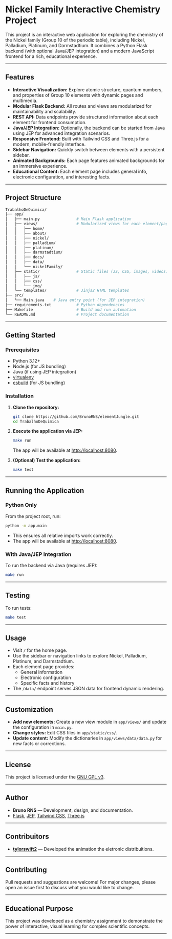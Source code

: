 # Nickel Family Interactive Chemistry Project

This project is an interactive web application for exploring the chemistry of the Nickel family (Group 10 of the periodic table), including Nickel, Palladium, Platinum, and Darmstadtium. It combines a Python Flask backend (with optional Java/JEP integration) and a modern JavaScript frontend for a rich, educational experience.

---

## Features

- **Interactive Visualization:** Explore atomic structure, quantum numbers, and properties of Group 10 elements with dynamic pages and multimedia.
- **Modular Flask Backend:** All routes and views are modularized for maintainability and scalability.
- **REST API:** Data endpoints provide structured information about each element for frontend consumption.
- **Java/JEP Integration:** Optionally, the backend can be started from Java using JEP for advanced integration scenarios.
- **Responsive Frontend:** Built with Tailwind CSS and Three.js for a modern, mobile-friendly interface.
- **Sidebar Navigation:** Quickly switch between elements with a persistent sidebar.
- **Animated Backgrounds:** Each page features animated backgrounds for an immersive experience.
- **Educational Content:** Each element page includes general info, electronic configuration, and interesting facts.

---

## Project Structure

```sh
TrabalhoDeQuimica/
├── app/
│   ├── main.py                # Main Flask application
│   ├── views/                 # Modularized views for each element/page
│   │   ├── home/
│   │   ├── about/
│   │   ├── nickel/
│   │   ├── palladium/
│   │   ├── platinum/
│   │   ├── darmstadtium/
│   │   ├── docs/
│   │   ├── data/
│   │   └── nickelFamily/
│   ├── static/                # Static files (JS, CSS, images, videos)
│   │   ├── js/
│   │   ├── css/
│   │   └── img/
│   └── templates/             # Jinja2 HTML templates
├── src/
│   └── Main.java    # Java entry point (for JEP integration)
├── requirements.txt           # Python dependencies
├── Makefile                   # Build and run automation
└── README.md                  # Project documentation
```

---

## Getting Started

### Prerequisites

- Python 3.12+
- Node.js (for JS bundling)
- Java (if using JEP integration)
- [virtualenv](https://virtualenv.pypa.io/)
- [esbuild](https://esbuild.github.io/) (for JS bundling)

### Installation

1. **Clone the repository:**

    ```sh
    git clone https://github.com/BrunoRNS/elementJungle.git
    cd TrabalhoDeQuimica
    ```

2. **Execute the application via JEP:**

    ```sh
   make run
    ```

    The app will be available at [http://localhost:8080](http://localhost:8080).

3. **(Optional) Test the application:**

    ```sh
    make test
    ```

---

## Running the Application

### Python Only

From the project root, run:

```sh
python -m app.main
```

- This ensures all relative imports work correctly.
- The app will be available at [http://localhost:8080](http://localhost:8080).

### With Java/JEP Integration

To run the backend via Java (requires JEP):

```sh
make run
```

---

## Testing

To run tests:

```sh
make test
```

---

## Usage

- Visit `/` for the home page.
- Use the sidebar or navigation links to explore Nickel, Palladium, Platinum, and Darmstadtium.
- Each element page provides:
  - General information
  - Electronic configuration
  - Specific facts and history
- The `/data/` endpoint serves JSON data for frontend dynamic rendering.

---

## Customization

- **Add new elements:** Create a new view module in `app/views/` and update the configuration in `main.py`.
- **Change styles:** Edit CSS files in `app/static/css/`.
- **Update content:** Modify the dictionaries in `app/views/data/data.py` for new facts or corrections.

---

## License

This project is licensed under the [GNU GPL v3](LICENSE.txt).

---

## Author

- **Bruno RNS** — Development, design, and documentation.
- [Flask](https://flask.palletsprojects.com/), [JEP](https://github.com/ninia/jep), [Tailwind CSS](https://tailwindcss.com/), [Three.js](https://threejs.org/)

---

## Contribuitors

- **[tylorswift2](https://github.com/TylorSwift2)** — Developed the animation the eletronic distribuitions.

---

## Contributing

Pull requests and suggestions are welcome! For major changes, please open an issue first to discuss what you would like to change.

---

## Educational Purpose

This project was developed as a chemistry assignment to demonstrate the power of interactive, visual learning for complex scientific concepts.

---
